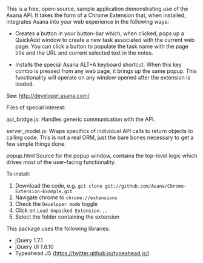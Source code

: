 This is a free, open-source, sample application demonstrating use of the
Asana API. It takes the form of a Chrome Extension that, when installed,
integrates Asana into your web experience in the following ways:

  * Creates a button in your button-bar which, when clicked, pops up a
    QuickAdd window to create a new task associated with the current web page.
    You can click a button to populate the task name with the page title and
    the URL and current selected text in the notes.

  * Installs the special Asana ALT+A keyboard shortcut. When this key combo
    is pressed from any web page, it brings up the same popup.
    This functionality will operate on any window opened after the extension
    is loaded.

See: http://developer.asana.com/

Files of special interest:

  api_bridge.js:
    Handles generic communication with the API.

  server_model.js:
    Wraps specifics of individual API calls to return objects to calling code.
    This is not a real ORM, just the bare bones necessary to get a few
    simple things done.

  popup.html
    Source for the popup window, contains the top-level logic which drives
    most of the user-facing functionality.

To install:

  1. Download the code, e.g. `git clone git://github.com/Asana/Chrome-Extension-Example.git`
  2. Navigate chrome to `chrome://extensions`
  3. Check the `Developer mode` toggle
  4. Click on `Load Unpacked Extension...`
  5. Select the folder containing the extension

This package uses the following libraries:
  * jQuery 1.7.1
  * jQuery UI 1.8.10
  * Typeahead.JS (https://twitter.github.io/typeahead.js/)